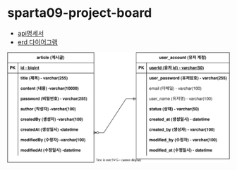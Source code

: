 # sparta09-project-board
* [api명세서](https://docs.google.com/spreadsheets/d/1ZDD5eHbfIcoQri37fmk7OmVPeSwSEOyQMG-CVfNH20Q/edit?gid=564540372#gid=564540372)
* [erd 다이어그램](https://github.com/yuni02/sparta09-project-board/blob/feature/%239-db/document/sparta-board-erd.svg)

![erd 다이어그램](./document/sparta-board-erd.svg)
